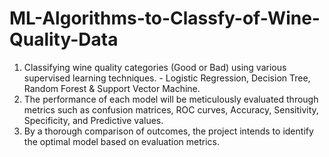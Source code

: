 # ML-Algorithms-to-Classfy-of-Wine-Quality-Data
1. Classifying wine quality categories (Good or Bad) using various supervised learning techniques. - Logistic Regression, Decision Tree, Random Forest &amp; Support Vector Machine.
2. The performance of each model will be meticulously evaluated through metrics such as confusion matrices, ROC curves, Accuracy, Sensitivity, Specificity, and Predictive values.
3. By a thorough comparison of outcomes, the project intends to identify the optimal model based on evaluation metrics.
